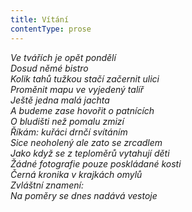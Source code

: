 ```yaml
---
title: Vítání
contentType: prose
---
```


<section>

_Ve tvářích je opět pondělí  
Dosud němé bistro  
Kolik tahů tužkou stačí začernit ulici  
Proměnit mapu ve vyjedený talíř  
Ještě jedna malá jachta  
A budeme zase hovořit o patnících  
O bludišti než pomalu zmizí  
Říkám: kuřáci drnčí svítáním  
Sice neoholený ale zato se zrcadlem  
Jako když se z teploměrů vytahují děti  
Žádné fotografie pouze poskládané kosti  
Černá kronika v krajkách omylů  
Zvláštní znamení:  
Na poměry se dnes nadává vestoje_

</section>
